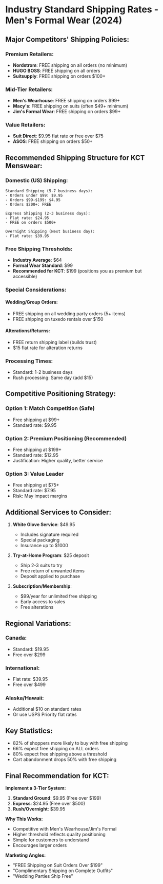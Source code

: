 # Industry Standard Shipping Rates - Men's Formal Wear (2024)

## Major Competitors' Shipping Policies:

### Premium Retailers:
- **Nordstrom**: FREE shipping on all orders (no minimum)
- **HUGO BOSS**: FREE shipping on all orders
- **Suitsupply**: FREE shipping on orders $100+

### Mid-Tier Retailers:
- **Men's Wearhouse**: FREE shipping on orders $99+
- **Macy's**: FREE shipping on suits (often $49+ minimum)
- **Jim's Formal Wear**: FREE shipping on orders $99+

### Value Retailers:
- **Suit Direct**: $9.95 flat rate or free over $75
- **ASOS**: FREE shipping on orders $50+

## Recommended Shipping Structure for KCT Menswear:

### Domestic (US) Shipping:
```
Standard Shipping (5-7 business days):
- Orders under $99: $9.95
- Orders $99-$199: $4.95
- Orders $200+: FREE

Express Shipping (2-3 business days):
- Flat rate: $24.95
- FREE on orders $500+

Overnight Shipping (Next business day):
- Flat rate: $39.95
```

### Free Shipping Thresholds:
- **Industry Average**: $64
- **Formal Wear Standard**: $99
- **Recommended for KCT**: $199 (positions you as premium but accessible)

### Special Considerations:

#### Wedding/Group Orders:
- FREE shipping on all wedding party orders (5+ items)
- FREE shipping on tuxedo rentals over $150

#### Alterations/Returns:
- FREE return shipping label (builds trust)
- $15 flat rate for alteration returns

### Processing Times:
- Standard: 1-2 business days
- Rush processing: Same day (add $15)

## Competitive Positioning Strategy:

### Option 1: Match Competition (Safe)
- Free shipping at $99+
- Standard rate: $9.95

### Option 2: Premium Positioning (Recommended)
- Free shipping at $199+
- Standard rate: $12.95
- Justification: Higher quality, better service

### Option 3: Value Leader
- Free shipping at $75+
- Standard rate: $7.95
- Risk: May impact margins

## Additional Services to Consider:

1. **White Glove Service**: $49.95
   - Includes signature required
   - Special packaging
   - Insurance up to $1000

2. **Try-at-Home Program**: $25 deposit
   - Ship 2-3 suits to try
   - Free return of unwanted items
   - Deposit applied to purchase

3. **Subscription/Membership**: 
   - $99/year for unlimited free shipping
   - Early access to sales
   - Free alterations

## Regional Variations:

### Canada:
- Standard: $19.95
- Free over $299

### International:
- Flat rate: $39.95
- Free over $499

### Alaska/Hawaii:
- Additional $10 on standard rates
- Or use USPS Priority flat rates

## Key Statistics:
- 82% of shoppers more likely to buy with free shipping
- 66% expect free shipping on ALL orders
- 80% expect free shipping above a threshold
- Cart abandonment drops 50% with free shipping

## Final Recommendation for KCT:

**Implement a 3-Tier System:**
1. **Standard Ground**: $9.95 (Free over $199)
2. **Express**: $24.95 (Free over $500)
3. **Rush/Overnight**: $39.95

**Why This Works:**
- Competitive with Men's Wearhouse/Jim's Formal
- Higher threshold reflects quality positioning
- Simple for customers to understand
- Encourages larger orders

**Marketing Angles:**
- "FREE Shipping on Suit Orders Over $199"
- "Complimentary Shipping on Complete Outfits"
- "Wedding Parties Ship Free"